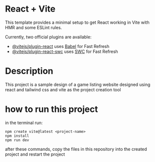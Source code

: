 # React + Vite

This template provides a minimal setup to get React working in Vite with HMR and some ESLint rules.

Currently, two official plugins are available:

- [@vitejs/plugin-react](https://github.com/vitejs/vite-plugin-react/blob/main/packages/plugin-react/README.md) uses [Babel](https://babeljs.io/) for Fast Refresh
- [@vitejs/plugin-react-swc](https://github.com/vitejs/vite-plugin-react-swc) uses [SWC](https://swc.rs/) for Fast Refresh

# Description
This project is a sample design of a game listing website designed using react and tailwind css and vite as the project creation tool

# how to run this project
in the terminal run:
```shell
npm create vite@latest <project-name>
npm install
npm run dev
```
after these commands, copy the files in this repository into the created project and restart the project
